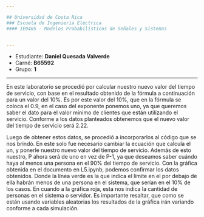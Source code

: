 ```yaml
---

## Universidad de Costa Rica
### Escuela de Ingeniería Eléctrica
#### IE0405 - Modelos Probabilísticos de Señales y Sistemas


---
```


* Estudiante: **Daniel Quesada Valverde**
* Carné: **B65592**
* Grupo: **1**

---

En este laboratorio se procedió por calcular nuestro nuevo valor del tiempo de servicio, con base en el resultado obtenido de la fórmula a continuación para un valor del 10%. Es por este valor del 10%, que en la fórmula se coloca el 0.9, en el caso del exponente ponemos uno, ya que queremos saber el dato para el valor mínimo de clientes que están utilizando el servicio. Conforme a los datos planteados obtenemos que el nuevo valor del tiempo de servicio será 2.22.

Luego de obtener estos datos, se procedió a incorporarlos al código que se nos brindó.  En este solo fue necesario cambiar la ecuación que calcula el un, y ponerle nuestro nuevo valor del tiempo de servicio. Además de esto nuestro, P ahora será de uno en vez de P-1, ya que deseamos saber cuándo haya al menos una persona en el 90% del tiempo de servicio. Con la gráfica obtenida en el documento en L5.ipynb, podemos confirmar los datos obtenidos. Donde la línea verde es la que indica el límite en el por debajo de ella habrán menos de una persona en el sistema, que serían en el 10% de los casos. En cuando a la gráfica roja, esta nos indica la cantidad de personas en el sistema o servidor. Es importante resaltar, que como se están usando variables aleatorias los resultados de la gráfica irán variando conforme a cada simulación.


